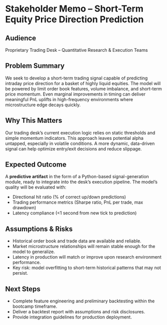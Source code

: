 # Stakeholder Memo – Short-Term Equity Price Direction Prediction

## Audience
Proprietary Trading Desk – Quantitative Research & Execution Teams

## Problem Summary
We seek to develop a short-term trading signal capable of predicting intraday price direction for a basket of highly liquid equities. The model will be powered by limit order book features, volume imbalance, and short-term price momentum. Even marginal improvements in timing can deliver meaningful PnL uplifts in high-frequency environments where microstructure edge decays quickly.

## Why This Matters
Our trading desk’s current execution logic relies on static thresholds and simple momentum indicators. This approach leaves potential alpha untapped, especially in volatile conditions. A more dynamic, data-driven signal can help optimize entry/exit decisions and reduce slippage.

## Expected Outcome
A **predictive artifact** in the form of a Python-based signal-generation module, ready to integrate into the desk’s execution pipeline. The model’s quality will be evaluated with:
- Directional hit ratio (% of correct up/down predictions)
- Trading performance metrics (Sharpe ratio, PnL per trade, max drawdown)
- Latency compliance (<1 second from new tick to prediction)

## Assumptions & Risks
- Historical order book and trade data are available and reliable.
- Market microstructure relationships will remain stable enough for the model to generalize.
- Latency in production will match or improve upon research environment performance.
- Key risk: model overfitting to short-term historical patterns that may not persist.

## Next Steps
- Complete feature engineering and preliminary backtesting within the bootcamp timeframe.
- Deliver a backtest report with assumptions and risk disclosures.
- Provide integration guidelines for production deployment.
